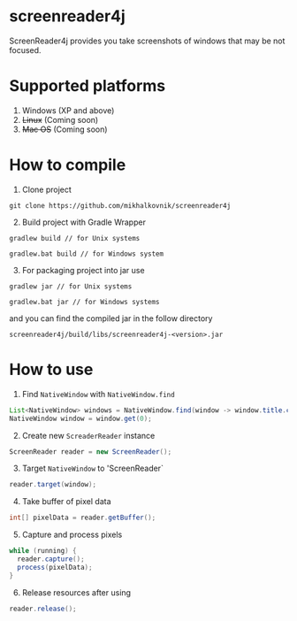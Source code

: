 screenreader4j
==============

ScreenReader4j provides you take screenshots of windows that may be not focused.

Supported platforms
===================

1. Windows (XP and above)
2. ~~Linux~~ (Coming soon)
3. ~~Mac OS~~ (Coming soon)

How to compile
==============
1. Clone project
```
git clone https://github.com/mikhalkovnik/screenreader4j
```
2. Build project with Gradle Wrapper
```
gradlew build // for Unix systems

gradlew.bat build // for Windows system
```
3. For packaging project into jar use
```
gradlew jar // for Unix systems

gradlew.bat jar // for Windows systems
```
and you can find the compiled jar in the follow directory
```
screenreader4j/build/libs/screenreader4j-<version>.jar
```

How to use
==========
1. Find `NativeWindow` with `NativeWindow.find`
```java
List<NativeWindow> windows = NativeWindow.find(window -> window.title.contains("Notepad++"));
NativeWindow window = window.get(0);
```
2. Create new `ScreaderReader` instance
```java
ScreenReader reader = new ScreenReader();
```
3. Target `NativeWindow` to 'ScreenReader`
```java
reader.target(window);
```
4. Take buffer of pixel data
```java
int[] pixelData = reader.getBuffer();
```
5. Capture and process pixels
```java
while (running) {
  reader.capture();
  process(pixelData);
}
```
6. Release resources after using
```java
reader.release();
```